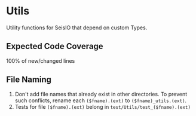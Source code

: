 # Utils
Utility functions for SeisIO that depend on custom Types.

## Expected Code Coverage
100% of new/changed lines

## File Naming
1. Don't add file names that already exist in other directories. To prevent
such conflicts, rename each `($fname).(ext)` to `($fname)_utils.(ext)`.
2. Tests for file `($fname).(ext)` belong in `test/Utils/test_($fname).(ext)`
